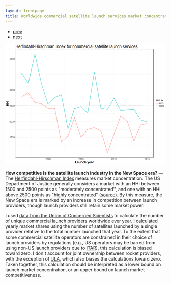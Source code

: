 ```yaml
---
layout: frontpage
title: Worldwide commercial satellite launch services market concentration, 1996-2015
---
```


<div class="navbar">
  <div class="navbar-inner">
      <ul class="nav">
          <li><a href="yearly_sat_hhi_leo.html">prev</a></li>
          <li><a href="debris_distribution_070718.html">next</a></li>
      </ul>
  </div>
</div>

![Worldwide commercial satellite launch services market concentration, 1996-2015](../../assets/bigpublpics/yearly_hhi_leo_gso.png)

**How competitive is the satellite launch industry in the New Space era?** &mdash; The [Herfindahl-Hirschman Index](https://en.wikipedia.org/wiki/Herfindahl_index) measures market concentration. The US Department of Justice generally considers a market with an HHI between 1500 and 2500 points as "moderately concentrated'', and one with an HHI above 2500 points as "highly concentrated" ([source](https://www.justice.gov/atr/herfindahl-hirschman-index)). By this measure, the New Space era is marked by an increase in competition between launch providers, though launch providers still retain some market power.

I used [data from the Union of Concerned Scientists](https://www.ucsusa.org/nuclear-weapons/space-weapons/satellite-database) to calculate the number of unique commercial launch providers worldwide ever year. I calculated yearly market shares using the number of satellites launched by a single provider relative to the total number launched that year. To the extent that some commercial satellite operators are constrained in their choice of launch providers by regulations (e.g., US operators may be barred from using non-US launch providers due to [ITAR](https://en.wikipedia.org/wiki/International_Traffic_in_Arms_Regulations)), this calculation is biased toward zero. I don't account for joint ownership between rocket providers, with the exception of [ULA](https://en.wikipedia.org/wiki/United_Launch_Alliance), which also biases the calculations toward zero. Taken together, this calculation should be interpreted as a lower bound on launch market concentration, or an upper bound on launch market competitiveness.
